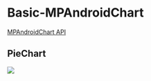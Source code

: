 # Basic-MPAndroidChart

[MPAndroidChart API](https://github.com/PhilJay/MPAndroidChart)

## PieChart
<img src="https://user-images.githubusercontent.com/8885731/59579773-067e2280-9094-11e9-93da-3a32e1f93ddf.gif">

